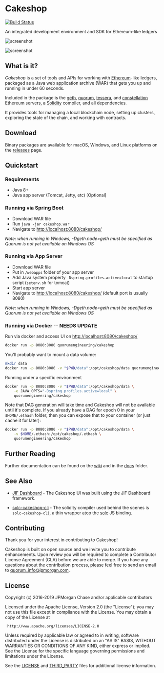 # Cakeshop

[![Build Status](https://travis-ci.com/jpmorganchase/cakeshop.svg?branch=quorum-ui)](https://travis-ci.org/jpmorganchase/cakeshop)

An integrated development environment and SDK for Ethereum-like ledgers

![screenshot](docs/images/screenshot.png "screenshot")

![screenshot](docs/images/sandbox.png "sandbox screenshot")

## What is it?

_Cakeshop_ is a set of tools and APIs for working with [Ethereum](https://ethereum.org/)-like ledgers, packaged as a Java web application archive (WAR) that gets you up and running in under 60 seconds.

Included in the package is the [geth](https://github.com/ethereum/go-ethereum), [quorum](https://github.com/jpmorganchase/quorum), [tessera](https://github.com/jpmorganchase/tessera),  and [constellation](https://github.com/jpmorganchase/constellation) Ethereum servers, a [Solidity](https://solidity.readthedocs.org/en/latest/)
compiler, and all dependencies.

It provides tools for managing a local blockchain node, setting up clusters,
exploring the state of the chain, and working with contracts.

## Download

Binary packages are available for macOS, Windows, and Linux platforms on the [releases](https://github.com/jpmorganchase/cakeshop/releases) page.

## Quickstart

### Requirements

* Java 8+
* Java app server (Tomcat, Jetty, etc) [Optional]

### Running via Spring Boot

* Download WAR file
* Run `java -jar cakeshop.war`
* Navigate to [http://localhost:8080/cakeshop/](http://localhost:8080/cakeshop/)

*Note: when running in Windows, -Dgeth.node=geth must be specified as Quorum is not yet available on Windows OS*

### Running via App Server

* Download WAR file
* Put in `/webapps` folder of your app server
* Add Java system property `-Dspring.profiles.active=local` to startup script (`setenv.sh` for tomcat)
* Start app server
* Navigate to [http://localhost:8080/cakeshop/](http://localhost:8080/cakeshop/) (default port is usually 8080)

*Note: when running in Windows, -Dgeth.node=geth must be specified as Quorum is not yet available on Windows OS*

### Running via Docker -- NEEDS UPDATE

Run via docker and access UI on [http://localhost:8080/cakeshop/](http://localhost:8080/cakeshop/)

```sh
docker run -p 8080:8080 quorumengineering/cakeshop
```

You'll probably want to mount a data volume:

```sh
mkdir data
docker run -p 8080:8080 -v "$PWD/data":/opt/cakeshop/data quorumengineering/cakeshop
```

Running under a specific environment

```sh
docker run -p 8080:8080 -v "$PWD/data":/opt/cakeshop/data \
    -e JAVA_OPTS="-Dspring.profiles.active=local" \
    quorumengineering/cakeshop
```

Note that DAG generation will take time and Cakeshop will not be available until it's complete. If you already have a DAG for epoch 0 in your `$HOME/.ethash` folder, then you can expose that to your container (or just cache it for later):

```sh
docker run -p 8080:8080 -v "$PWD/data":/opt/cakeshop/data \
    -v $HOME/.ethash:/opt/cakeshop/.ethash \
    quorumengineering/cakeshop
```

## Further Reading

Further documentation can be found on the [wiki](https://github.com/jpmorganchase/cakeshop/wiki/) and in the [docs](docs/) folder.

## See Also

* [JIF Dashboard](https://github.com/jpmorganchase/jif-dashboard) - The Cakeshop UI was built using the JIF Dashboard framework.

* [solc-cakeshop-cli](https://github.com/jpmorganchase/solc-cakeshop-cli) - The solidity compiler used behind the scenes is `solc-cakeshop-cli`, a thin wrapper atop the [solc](https://github.com/ethereum/solc-js) JS binding.

## Contributing

Thank you for your interest in contributing to Cakeshop!

Cakeshop is built on open source and we invite you to contribute enhancements. Upon review you will be required to complete a Contributor License Agreement (CLA) before we are able to merge. If you have any questions about the contribution process, please feel free to send an email to [quorum_info@jpmorgan.com](mailto:quorum_info@jpmorgan.com).

## License

Copyright (c) 2016-2019 JPMorgan Chase and/or applicable contributors

Licensed under the Apache License, Version 2.0 (the "License");
you may not use this file except in compliance with the License.
You may obtain a copy of the License at

     http://www.apache.org/licenses/LICENSE-2.0

Unless required by applicable law or agreed to in writing, software
distributed under the License is distributed on an "AS IS" BASIS,
WITHOUT WARRANTIES OR CONDITIONS OF ANY KIND, either express or implied.
See the License for the specific language governing permissions and
limitations under the License.

See the [LICENSE](LICENSE) and [THIRD_PARTY](THIRD_PARTY) files for additional license information.
